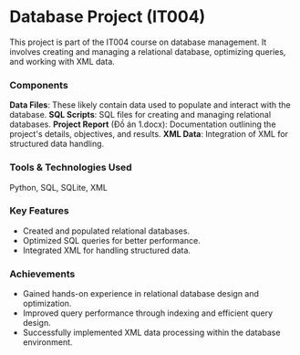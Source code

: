 # Database Project (IT004)
This project is part of the IT004 course on database management. It involves creating and managing a relational database, optimizing queries, and working with XML data.
### Components
**Data Files**: These likely contain data used to populate and interact with the database.
**SQL Scripts**: SQL files for creating and managing relational databases.
**Project Report** (Đồ án 1.docx): Documentation outlining the project's details, objectives, and results.
**XML Data**: Integration of XML for structured data handling.
### Tools & Technologies Used
Python, SQL, SQLite, XML
### Key Features
- Created and populated relational databases.
- Optimized SQL queries for better performance.
- Integrated XML for handling structured data.
### Achievements
- Gained hands-on experience in relational database design and optimization.
- Improved query performance through indexing and efficient query design.
- Successfully implemented XML data processing within the database environment.
